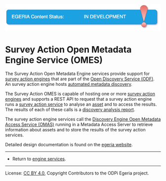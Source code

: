 <!-- SPDX-License-Identifier: CC-BY-4.0 -->
<!-- Copyright Contributors to the ODPi Egeria project. -->

![InDev](../../../images/egeria-content-status-in-development.png#pagewidth)

# Survey Action Open Metadata Engine Service (OMES)

The Survey Action Open Metadata Engine services provide support for
[survey action engines](https://egeria-project.org/concepts/survey-action-engine/)
that are part of the [Open Discovery Service (ODF)](https://egeria-project.org/frameworks/odf/overview/).
An survey action engine hosts [automated metadata discovery](https://egeria-project.org/features/discovery-and-stewardship/overview/).

The Survey Action OMES is capable of hosting one or more
[survey action engines](https://egeria-project.org/concepts/survey-action-engine/)
and supports a REST API to request that a survey action engine runs a
[survey action service](https://egeria-project.org/concepts/survey-action-service/)
to analyse an [asset](https://egeria-project.org/concepts/asset/) and to access the results.
The results of each of these
calls is a [discovery analysis report](https://egeria-project.org/discovery-analysis-report/).

The survey action engine services call the
[Discovery Engine Open Metadata Access Service (OMAS)](https://egeria-project.org/services/omas/survey-action-engine/overview)
running in a Metadata Access Server to retrieve information about assets and to
store the results of the survey action services.

Detailed design documentation is found on the [egeria website](https://egeria-project.org/services/omes/survey-action/overview).

----
* Return to [engine services](..).

----
License: [CC BY 4.0](https://creativecommons.org/licenses/by/4.0/),
Copyright Contributors to the ODPi Egeria project.